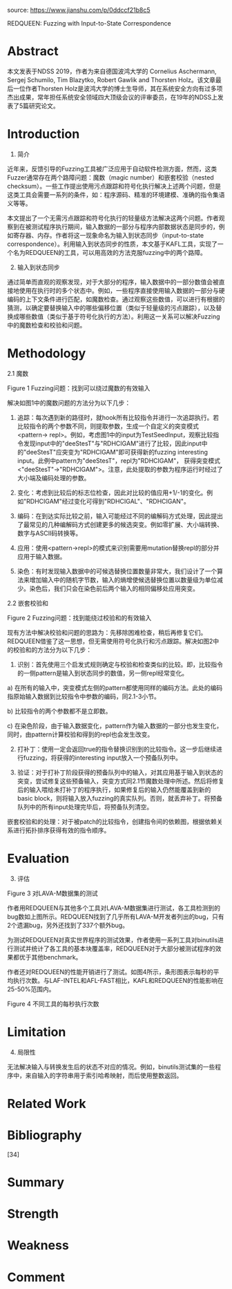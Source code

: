 source: https://www.jianshu.com/p/0ddccf21b8c5

REDQUEEN: Fuzzing with Input-to-State Correspondence

# Abstract

本文发表于NDSS 2019，作者为来自德国波鸿大学的 Cornelius Aschermann, Sergej Schumilo, Tim Blazytko, Robert Gawlik and Thorsten Holz。该文章最后一位作者Thorsten Holz是波鸿大学的博士生导师，其在系统安全方向有过多项杰出成果，常年担任系统安全领域四大顶级会议的评审委员，在19年的NDSS上发表了5篇研究论文。

# Introduction

1. 简介

近年来，反馈引导的Fuzzing工具被广泛应用于自动软件检测方面，然而，这类Fuzzer通常存在两个路障问题：魔数（magic number）和嵌套校验（nested checksum）。一些工作提出使用污点跟踪和符号化执行解决上述两个问题，但是这类工具会需要一系列的条件，如：程序源码、精准的环境建模、准确的指令集语义等等。

本文提出了一个无需污点跟踪和符号化执行的轻量级方法解决这两个问题。作者观察到在被测试程序执行期间，输入数据的一部分与程序内部数据状态是同步的，例如寄存器、内存。作者将这一现象命名为输入到状态同步（input-to-state correspondence）。利用输入到状态同步的性质，本文基于KAFL工具，实现了一个名为REDQUEEN的工具，可以用高效的方法克服fuzzing中的两个路障。

2. 输入到状态同步

通过简单而直观的观察发现，对于大部分的程序，输入数据中的一部分数值会被直接地使用在执行时的多个状态中。例如，一些程序直接使用输入数据的一部分与硬编码的上下文条件进行匹配，如魔数检查。通过观察这些数值，可以进行有根据的猜测，以确定要替换输入中的哪些偏移位置（类似于轻量级的污点跟踪），以及替换成哪些数值（类似于基于符号化执行的方法）。利用这一关系可以解决Fuzzing中的魔数检查和校验和问题。

# Methodology

2.1 魔数

Figure 1 Fuzzing问题：找到可以绕过魔数的有效输入

解决如图1中的魔数问题的方法分为以下几步：

1. 追踪：每次遇到新的路径时，就hook所有比较指令并进行一次追踪执行。若比较指令的两个参数不同，则提取参数，生成一个自定义的突变模式<pattern→ repl>。例如，考虑图1中的input为TestSeedInput，观察比较指令发现input中的"deeStesT"与"RDHCIGAM"进行了比较，因此input中的"deeStesT"应突变为"RDHCIGAM"即可获得新的fuzzing interesting input。此例中pattern为"deeStesT"，repl为"RDHCIGAM"， 获得突变模式<"deeStesT"→"RDHCIGAM">。注意，此处提取的参数为程序运行时经过了大小端及编码处理的参数。

2. 变化：考虑到比较后的标志位检查，因此对比较的值应用+1/-1的变化。例如"RDHCIGAM"经过变化可得到"RDHCIGAL"、"RDHCIGAN"。

3. 编码：在到达实际比较之前，输入可能经过不同的编解码方式处理，因此提出了最常见的几种编解码方式创建更多的候选突变。例如零扩展、大小端转换、数字与ASCII码转换等。

4. 应用：使用<pattern→repl>的模式来识别需要用mutation替换repl的部分并应用于输入数据。

5. 染色：有时发现输入数据中的可候选替换位置数量非常大，我们设计了一个算法来增加输入中的随机字节数，输入的熵增使候选替换位置以数量级为单位减少。染色后，我们只会在染色前后两个输入的相同偏移处应用突变。

2.2 嵌套校验和

Figure 2 Fuzzing问题：找到能绕过校验和的有效输入

现有方法中解决校验和问题的思路为：先移除困难检查，稍后再修复它们。REDQUEEN借鉴了这一思想，但无需使用符号化执行和污点跟踪。解决如图2中的校验和的方法分为以下几步：

1. 识别：首先使用三个启发式规则确定与校验和检查类似的比较。即，比较指令的一侧pattern是输入到状态同步的数值，另一侧repl经常变化。

a) 在所有的输入中，突变模式左侧的pattern都使用同样的编码方法。此处的编码指原始输入数据到比较指令中参数的编码，同2.1-3小节。

b) 比较指令的两个参数都不是立即数。

c) 在染色阶段，由于输入数据变化，pattern作为输入数据的一部分也发生变化，同时，由pattern计算校验和得到的repl也会发生改变。

2. 打补丁：使用一定会返回true的指令替换识别到的比较指令。这一步后继续进行fuzzing，将获得的interesting input放入一个预备队列中。

3. 验证：对于打补丁阶段获得的预备队列中的输入，对其应用基于输入到状态的突变，尝试修复这些预备输入，突变方式同2.1节魔数处理中所述。然后将修复后的输入喂给未打补丁的程序执行，如果修复后的输入仍然能覆盖到新的basic block，则将输入放入fuzzing的真实队列。否则，就丢弃补丁。将预备队列中的所有input处理完毕后，将预备队列清空。

嵌套校验和的处理：对于被patch的比较指令，创建指令间的依赖图，根据依赖关系进行拓扑排序获得有效的指令顺序。

# Evaluation
3. 评估

Figure 3 对LAVA-M数据集的测试

作者用REDQUEEN与其他多个工具对LAVA-M数据集进行测试，各工具检测到的bug数如上图所示。REDQUEEN找到了几乎所有LAVA-M开发者列出的bug，只有2个遗漏bug，另外还找到了337个额外bug。

为测试REDQUEEN对真实世界程序的测试效果，作者使用一系列工具对binutils进行测试并统计了各工具的基本块覆盖率，REDQUEEN对于大部分被测试程序的效果都优于其他benchmark。

作者还对REDQUEEN的性能开销进行了测试。如图4所示，条形图表示每秒的平均执行次数。与LAF-INTEL和AFL-FAST相比，KAFL和REDQUEEN的性能影响在25-50%范围内。

Figure 4 不同工具的每秒执行次数

# Limitation
4. 局限性

无法解决输入与转换发生后的状态不对应的情况。例如，binutils测试集的一些程序中，来自输入的字符串用于索引哈希映射，而后使用整数返回。


# Related Work

# Bibliography

[34]

# Summary

# Strength

# Weakness

# Comment
